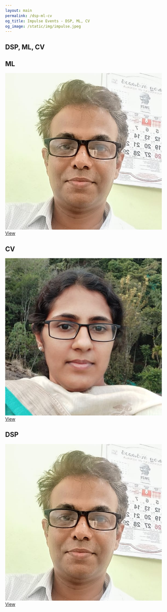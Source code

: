 ```yaml
---
layout: main
permalink: /dsp-ml-cv
og_title: Impulse Events - DSP, ML, CV
og_image: /static/img/impulse.jpeg
---
```




<section class="events-section" id="events">
            <div class="section-title padd-15">
                <h1> DSP, ML, CV  </h1>
            </div>
            <div class="event-container">
                <div class="box-event">
                    <h1>ML</h1>
                    <div class="speaker">
                        <img src="/static/img/events/speaker/python2.jpeg" alt="">
                    </div>
                    <i class="fa fa-angle-right"></i><a href="/ml">View</a>
                    <img src="" alt="">
                </div>
                <div class="box-event">
                    <h1>CV</h1>
                    <div class="speaker">
                        <img src="/static/img/events/speaker/cv.jpeg" alt="">
                    </div>
                    <i class="fa fa-angle-right"></i><a href="/cv">View</a>
                    <img src="/static/images/ml.jpg" alt="">
                </div>
                <div class="box-event">
                    <h1>DSP</h1>
                    <div class="speaker">
                        <img src="/static/img/events/speaker/python2.jpeg" alt="">
                    </div>
                    <i class="fa fa-angle-right"></i><a href="/dsp">View</a>
                    <img src="/static/images/ml.jpg" alt="">
                </div>
            </div>
</section>